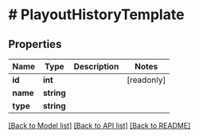 # # PlayoutHistoryTemplate

## Properties

Name | Type | Description | Notes
------------ | ------------- | ------------- | -------------
**id** | **int** |  | [readonly]
**name** | **string** |  |
**type** | **string** |  |

[[Back to Model list]](../../README.md#models) [[Back to API list]](../../README.md#endpoints) [[Back to README]](../../README.md)
